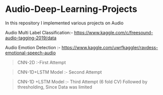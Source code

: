 # Audio-Deep-Learning-Projects
In this repository I implemented various projects on Audio 

Audio Multi Label Classification:- https://www.kaggle.com/c/freesound-audio-tagging-2019/data

Audio Emotion Detection :- https://www.kaggle.com/uwrfkaggler/ravdess-emotional-speech-audio
  > CNN-2D :-First Attempt
  
  > CNN-1D+LSTM Model :- Second Attempt
  
  > CNN-1D +LSTM Model :- Third Attempt  (6 fold CV) Followed by thresholding, Since Data was limited                
